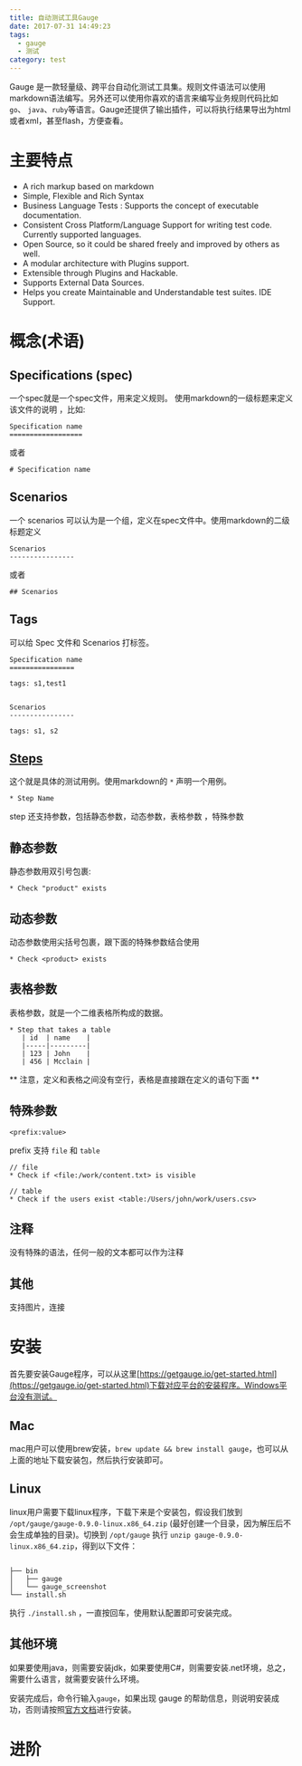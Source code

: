 ```yaml
---
title: 自动测试工具Gauge
date: 2017-07-31 14:49:23
tags:
  - gauge
  - 测试
category: test
---
```


Gauge 是一款轻量级、跨平台自动化测试工具集。规则文件语法可以使用markdown语法编写。另外还可以使用你喜欢的语言来编写业务规则代码比如 `go`、 `java`、`ruby`等语言。Gauge还提供了输出插件，可以将执行结果导出为html或者xml，甚至flash，方便查看。

# 主要特点
- A rich markup based on markdown
- Simple, Flexible and Rich Syntax
- Business Language Tests : Supports the concept of executable documentation.
- Consistent Cross Platform/Language Support for writing test code. Currently supported languages.
- Open Source, so it could be shared freely and improved by others as well.
- A modular architecture with Plugins support.
- Extensible through Plugins and Hackable.
- Supports External Data Sources.
- Helps you create Maintainable and Understandable test suites.
IDE Support.

# 概念(术语)
## Specifications (spec)
一个spec就是一个spec文件，用来定义规则。
使用markdown的一级标题来定义该文件的说明 ，比如:
```
Specification name
==================
```
或者
```
# Specification name
```

## Scenarios
一个 scenarios 可以认为是一个组，定义在spec文件中。使用markdown的二级标题定义
```
Scenarios
----------------
```
或者
```
## Scenarios
```

## Tags 
可以给 Spec 文件和 Scenarios 打标签。

```
Specification name
================

tags: s1,test1


Scenarios
----------------

tags: s1, s2
```
## [Steps](https://docs.getgauge.io/syntax.html#steps)
这个就是具体的测试用例。使用markdown的 `*` 声明一个用例。

```
* Step Name
```
step 还支持参数，包括静态参数，动态参数，表格参数  ，特殊参数
## 静态参数
静态参数用双引号包裹:
```
* Check "product" exists
```
## 动态参数
动态参数使用尖括号包裹，跟下面的特殊参数结合使用

```
* Check <product> exists
```

## 表格参数
表格参数，就是一个二维表格所构成的数据。

```
* Step that takes a table
   | id  | name    |
   |-----|---------|
   | 123 | John    |
   | 456 | Mcclain |
```
** 注意，定义和表格之间没有空行，表格是直接跟在定义的语句下面 **

## 特殊参数
```
<prefix:value>
```
prefix 支持 `file` 和 `table`

```
// file 
* Check if <file:/work/content.txt> is visible

// table
* Check if the users exist <table:/Users/john/work/users.csv>
```


## 注释
没有特殊的语法，任何一般的文本都可以作为注释

## 其他
支持图片，连接


# 安装
首先要安装Gauge程序，可以从这里[https://getgauge.io/get-started.html](https://getgauge.io/get-started.html)下载对应平台的安装程序。Windows平台没有测试。
## Mac
mac用户可以使用brew安装，`brew update && brew install gauge`，也可以从上面的地址下载安装包，然后执行安装即可。

## Linux
linux用户需要下载linux程序，下载下来是个安装包，假设我们放到 `/opt/gauge/gauge-0.9.0-linux.x86_64.zip` (最好创建一个目录，因为解压后不会生成单独的目录)。切换到 `/opt/gauge` 执行 `unzip gauge-0.9.0-linux.x86_64.zip`，得到以下文件：
```

├── bin
│   ├── gauge
│   └── gauge_screenshot
└── install.sh
```

执行 `./install.sh` ，一直按回车，使用默认配置即可安装完成。

## 其他环境
如果要使用java，则需要安装jdk，如果要使用C#，则需要安装.net环境，总之，需要什么语言，就需要安装什么环境。

安装完成后，命令行输入`gauge`，如果出现 gauge 的帮助信息，则说明安装成功，否则请按照[官方文档](https://getgauge.io/get-started.html)进行安装。

# 进阶
